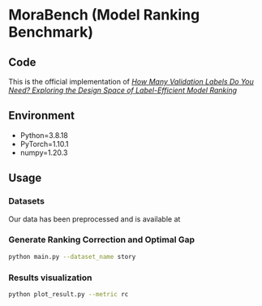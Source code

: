 # MoraBench (**Mo**del **Ra**nking **Bench**mark)

## Code

This is the official implementation of [*How Many Validation Labels Do You Need? Exploring the Design Space of Label-Efficient Model Ranking*]() 

## Environment

* Python=3.8.18
* PyTorch=1.10.1
* numpy=1.20.3

## Usage

### Datasets

Our data has been preprocessed and is available at 





### Generate Ranking Correction and Optimal Gap
```sh
python main.py --dataset_name story
```
###   Results visualization

```sh
python plot_result.py --metric rc
```
